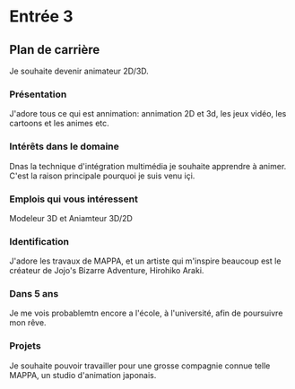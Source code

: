 # Entrée 3
## Plan de carrière
Je souhaite devenir animateur 2D/3D.
### Présentation
J'adore tous ce qui est annimation: annimation 2D et 3d, les jeux vidéo, les cartoons et les animes etc.
### Intérêts dans le domaine
Dnas la technique d'intégration multimédia je souhaite apprendre à animer. C'est la raison principale pourquoi je suis venu içi.

### Emplois qui vous intéressent
Modeleur 3D et Aniamteur 3D/2D
### Identification
J'adore les travaux de MAPPA, et un artiste qui m'inspire beaucoup est le créateur de Jojo's Bizarre Adventure, Hirohiko Araki. 

### Dans 5 ans
Je me vois probablemtn encore a l'école, à l'université, afin de poursuivre mon rêve. 

### Projets
Je souhaite pouvoir travailler pour une grosse compagnie connue telle MAPPA, un studio d'animation japonais.
